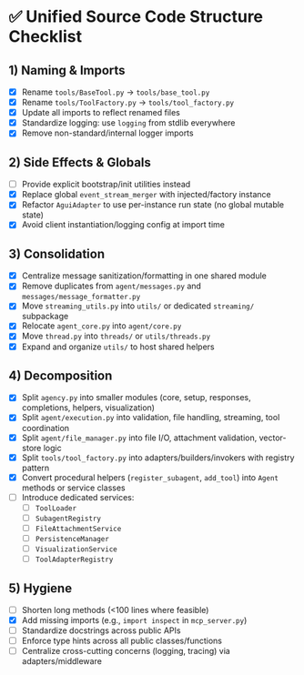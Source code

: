 # ✅ Unified Source Code Structure Checklist

## 1) Naming & Imports
- [x] Rename `tools/BaseTool.py` → `tools/base_tool.py`
- [x] Rename `tools/ToolFactory.py` → `tools/tool_factory.py`
- [x] Update all imports to reflect renamed files
- [x] Standardize logging: use `logging` from stdlib everywhere
- [x] Remove non-standard/internal logger imports

## 2) Side Effects & Globals
- [ ] Provide explicit bootstrap/init utilities instead
- [x] Replace global `event_stream_merger` with injected/factory instance
- [x] Refactor `AguiAdapter` to use per-instance run state (no global mutable state)
- [x] Avoid client instantiation/logging config at import time

## 3) Consolidation
- [x] Centralize message sanitization/formatting in one shared module
- [x] Remove duplicates from `agent/messages.py` and `messages/message_formatter.py`
- [x] Move `streaming_utils.py` into `utils/` or dedicated `streaming/` subpackage
- [x] Relocate `agent_core.py` into `agent/core.py`
- [x] Move `thread.py` into `threads/` or `utils/threads.py`
- [x] Expand and organize `utils/` to host shared helpers

## 4) Decomposition
- [x] Split `agency.py` into smaller modules (core, setup, responses, completions, helpers, visualization)
- [x] Split `agent/execution.py` into validation, file handling, streaming, tool coordination
- [x] Split `agent/file_manager.py` into file I/O, attachment validation, vector-store logic
- [x] Split `tools/tool_factory.py` into adapters/builders/invokers with registry pattern
- [x] Convert procedural helpers (`register_subagent`, `add_tool`) into `Agent` methods or service classes
- [ ] Introduce dedicated services:
  - [ ] `ToolLoader`
  - [ ] `SubagentRegistry`
  - [ ] `FileAttachmentService`
  - [ ] `PersistenceManager`
  - [ ] `VisualizationService`
  - [ ] `ToolAdapterRegistry`

## 5) Hygiene
- [ ] Shorten long methods (<100 lines where feasible)
- [x] Add missing imports (e.g., `import inspect` in `mcp_server.py`)
- [ ] Standardize docstrings across public APIs
- [ ] Enforce type hints across all public classes/functions
- [ ] Centralize cross-cutting concerns (logging, tracing) via adapters/middleware
